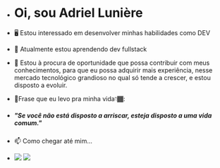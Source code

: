 

* #  Oi, sou Adriel Lunière

* 🖥️ Estou interessado em desenvolver minhas habilidades como DEV

* 🌱 Atualmente estou aprendendo dev fullstack

* 💞️ Estou à procura de oportunidade que possa contribuir com meus conhecimentos, para que eu possa adquirir mais experiência, nesse mercado tecnológico grandioso no qual só tende a crescer, e estou disposto a evoluir.

* 📝Frase que eu levo pra minha vida👇🏾: 

* ##### "Se você não está disposto a arriscar, esteja disposto a uma vida comum."

* 📫 Como chegar até mim...

* <a href="https://www.instagram.com/adrielluniere/" target="_blank"><img src="https://img.shields.io/badge/-Instagram-%23E4405F?style=for-the-badge&logo=instagram&logoColor=white" target="_blank"></a>
  <a href="https://www.linkedin.com/in/adriel-luni%C3%A8re-41b88716a/" target="_blank"><img src="https://img.shields.io/badge/-LinkedIn-%230077B5?style=for-the-badge&logo=linkedin&logoColor=white" target="_blank"></a> 
  </div>
